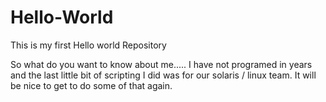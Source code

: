 # Hello-World
This is my first Hello world Repository

So what do you want to know about me..... 
I have not programed in years and the last little bit of scripting I did was for our solaris / linux team.
It will be nice to get to do some of that again.
